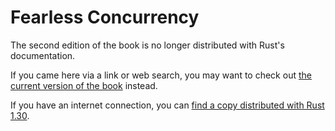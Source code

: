 # Fearless Concurrency

The second edition of the book is no longer distributed with Rust's documentation.

If you came here via a link or web search, you may want to check out [the current
version of the book](../ch16-00-concurrency.html) instead.

If you have an internet connection, you can [find a copy distributed with
Rust
1.30](https://doc.rust-lang.org/1.30.0/book/second-edition/ch16-00-concurrency.html).